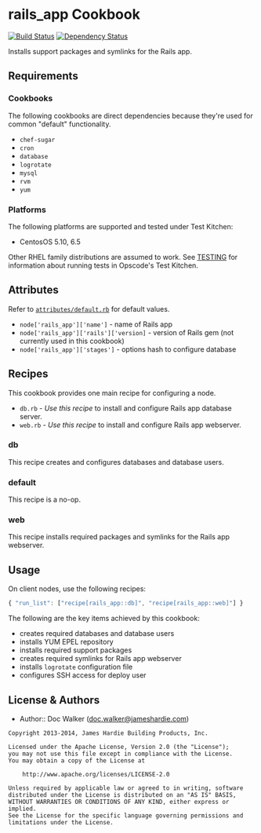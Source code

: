 rails_app Cookbook
==================
[![Build Status](https://travis-ci.org/jhx/cookbook-rails_app.png?branch=master)](https://travis-ci.org/jhx/cookbook-rails_app)
[![Dependency Status](https://gemnasium.com/jhx/cookbook-rails_app.png)](https://gemnasium.com/jhx/cookbook-rails_app)

Installs support packages and symlinks for the Rails app.


Requirements
------------
### Cookbooks
The following cookbooks are direct dependencies because they're used for common "default" functionality.

- `chef-sugar`
- `cron`
- `database`
- `logrotate`
- `mysql`
- `rvm`
- `yum`

### Platforms
The following platforms are supported and tested under Test Kitchen:

- CentosOS 5.10, 6.5

Other RHEL family distributions are assumed to work. See [TESTING](TESTING.md) for information about running tests in Opscode's Test Kitchen.


Attributes
----------
Refer to [`attributes/default.rb`](attributes/default.rb) for default values.

- `node['rails_app']['name']` - name of Rails app
- `node['rails_app']['rails']['version]` - version of Rails gem (not currently used in this cookbook)
- `node['rails_app']['stages']` - options hash to configure database


Recipes
-------
This cookbook provides one main recipe for configuring a node.

- `db.rb` - *Use this recipe* to install and configure Rails app database server.
- `web.rb` - *Use this recipe* to install and configure Rails app webserver.

### db
This recipe creates and configures databases and database users.

### default
This recipe is a no-op.

### web
This recipe installs required packages and symlinks for the Rails app webserver.


Usage
-----
On client nodes, use the following recipes:

````javascript
{ "run_list": ["recipe[rails_app::db]", "recipe[rails_app::web]"] }
````

The following are the key items achieved by this cookbook:

- creates required databases and database users
- installs YUM EPEL repository
- installs required support packages
- creates required symlinks for Rails app webserver
- installs `logrotate` configuration file
- configures SSH access for deploy user


License & Authors
-----------------
- Author:: Doc Walker (<doc.walker@jameshardie.com>)

````text
Copyright 2013-2014, James Hardie Building Products, Inc.

Licensed under the Apache License, Version 2.0 (the "License");
you may not use this file except in compliance with the License.
You may obtain a copy of the License at

    http://www.apache.org/licenses/LICENSE-2.0

Unless required by applicable law or agreed to in writing, software
distributed under the License is distributed on an "AS IS" BASIS,
WITHOUT WARRANTIES OR CONDITIONS OF ANY KIND, either express or implied.
See the License for the specific language governing permissions and
limitations under the License.
````
